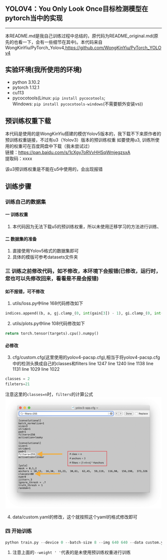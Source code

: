 ## YOLOV4：You Only Look Once目标检测模型在pytorch当中的实现
---
本README.md是我自己训练过程中总结的，原代码为README_original.md(原先的也看一下，会有一些细节在其中)。本代码来自WongKinYiu/PyTorch_Yolov4,https://github.com/WongKinYiu/PyTorch_YOLOv4

## 实验环境(我所使用的环境)
* python 3.10.2 
* pytorch 1.12.1
* cu113
* pycocotools(Linux: `pip install pycocotools`;   
  Windows: `pip install pycocotools-windows`(不需要额外安装vs))

## 预训练权重下载
本代码是使用的是WongKinYiu搭建的模仿Yolov5版本的，我下载不下来原作者的预训练权重链接，不过有u3（Yolov3）版本的预训练权重
如要使用u3, 训练所使用的权重可在百度网盘中下载（我未尝试过） \
链接：https://pan.baidu.com/s/1cXgy7oRVvHHSqWmjegzsxA \
提取码：xxxx

该u3预训练权重是不能在u5中使用的，会出现报错

## 训练步骤
### 训练自己的数据集
#### 一 训练权重
1. 本代码因为无法下载u5的预训练权重，所以未使用迁移学习的方法进行训练、

#### 二 数据集的准备
1. 直接使用Yolov5格式的数据集即可
2. 具体的模版可参考datasets文件夹

### 三 训练之前修改代码，如不修改，本环境下会报错(已修改，运行时，您也可以先修改回来，看看是不是会报错)
#### 如不报错，可不修改
1. utils/loss.py中line 168代码修改如下
```python
indices.append((b, a, gj.clamp_(0, int(gain[3]) - 1), gi.clamp_(0, int(gain[2]) - 1)))  # image, anchor, grid indices
```
2. utils/plots.py中line 108代码修改如下
```python
return torch.tensor(targets).cpu().numpy()
```
#### 必修改
3. cfg/custom.cfg(这里使用的yolov4-pacsp.cfg),相当于将yolov4-pacsp.cfg中的检测头换成自己的classes和filters
line 1247 line 1240 line 1138 line 1131 line 1029 line 1022
```python
classes = 2
fileters=21
```
注意这里的`classes=n`时，`filters`的计算公式
![./images/cfg](./images/cfg.png)

4. data/custom.yaml的修改，这个就按照这个yaml的格式修改即可


### 四 开始训练
```python
python train.py --device 0 --batch-size 8 --img 640 640 --data custom.yaml --cfg cfg/custom.cfg --weights ' ' --name custom
```
1. 注意上面的`--weight ' '`代表的是未使用预训练权重进行训练
